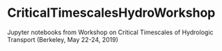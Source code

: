 # CriticalTimescalesHydroWorkshop
Jupyter notebooks from Workshop on Critical Timescales of Hydrologic Transport (Berkeley, May 22-24, 2019)
